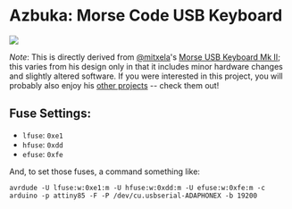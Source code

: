 # Azbuka: Morse Code USB Keyboard

![](https://s3-us-west-2.amazonaws.com/coddingtonbear-public/github/azbuka/azbuka_2.0.jpg)

*Note*: This is directly derived from [@mitxela](https://github.com/mitxela)'s
[Morse USB Keyboard Mk II](https://mitxela.com/projects/morse_code_usb_keyboard_mk_ii);
this varies from his design only in that it includes minor hardware
changes and slightly altered software.  If you were interested in this
project, you will probably also enjoy his
[other projects](https://mitxela.com/projects/hardware) -- check them out!

## Fuse Settings:

* `lfuse`: `0xe1`
* `hfuse`: `0xdd`
* `efuse`: `0xfe`

And, to set those fuses, a command something like:

```
avrdude -U lfuse:w:0xe1:m -U hfuse:w:0xdd:m -U efuse:w:0xfe:m -c arduino -p attiny85 -F -P /dev/cu.usbserial-ADAPHONEX -b 19200
```

